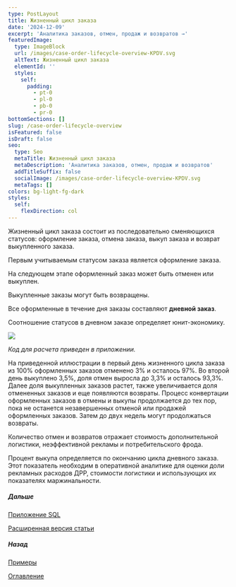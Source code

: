 ```yaml
---
type: PostLayout
title: Жизненный цикл заказа
date: '2024-12-09'
excerpt: 'Аналитика заказов, отмен, продаж и возвратов →'
featuredImage:
  type: ImageBlock
  url: /images/case-order-lifecycle-overview-KPDV.svg
  altText: Жизненный цикл заказа
  elementId: ''
  styles:
    self:
      padding:
        - pt-0
        - pl-0
        - pb-0
        - pr-0
bottomSections: []
slug: /case-order-lifecycle-overview
isFeatured: false
isDraft: false
seo:
  type: Seo
  metaTitle: Жизненный цикл заказа
  metaDescription: 'Аналитика заказов, отмен, продаж и возвратов'
  addTitleSuffix: false
  socialImage: /images/case-order-lifecycle-overview-KPDV.svg
  metaTags: []
colors: bg-light-fg-dark
styles:
  self:
    flexDirection: col
---
```

Жизненный цикл заказа состоит из последовательно сменяющихся статусов: оформление заказа, отмена заказа, выкуп заказа и возврат выкупленного заказа.

Первым учитываемым статусом заказа является оформление заказа.

На следующем этапе оформленный заказ может быть отменен или выкуплен. 

Выкупленные заказы могут быть возвращены.

Все оформленные в течение дня заказы составляют **дневной заказ**. 

Соотношение статусов в дневном заказе определяет юнит-экономику.

![](/images/case-order-lifecycle-overview-first.svg)

*Код для расчета приведен в приложении.*

На приведенной иллюстрации в первый день жизненного цикла заказа из 100% оформленных заказов отменено 3% и осталось 97%. Во второй день выкуплено 3,5%, доля отмен выросла до 3,3% и осталось 93,3%. Далее доля выкупленных заказов растет, также увеличивается доля отмененных заказов и еще появляются возвраты. Процесс конвертации оформленных заказов в отмены и выкупы продолжается до тех пор, пока не останется незавершенных отменой или продажей оформленных заказов. Затем до двух недель могут продолжаться возвраты.

Количество отмен и возвратов отражает стоимость дополнительной логистики, неэффективной рекламы и потребительского фрода.

Процент выкупа определяется по окончанию цикла дневного заказа. Этот показатель необходим в оперативной аналитике для оценки доли рекламных расходов ДРР, стоимости логистики и использующих их показателях маржинальности.



##### Дальше

[Приложение SQL](/blog/case-percent-buyout-base-attachment/)

[Расширенная версия статьи](https://habr.com/ru/articles/881628/)

##### Назад

[Примеры](/blog/examples/)

[Оглавление](/blog/table-of-contents)
